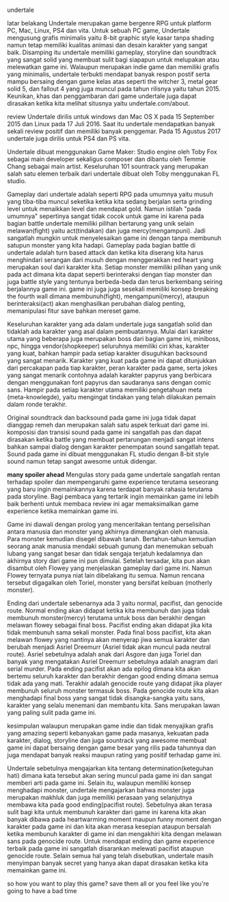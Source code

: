 undertale

latar belakang
Undertale merupakan game bergenre RPG untuk platform PC, Mac, Linux, PS4 dan vita. Untuk sebuah PC game, Undertale mengusung grafis minimalis yaitu 8-bit graphic style kasar tanpa shading namun tetap memiliki kualitas animasi dan desain karakter yang sangat baik. Disamping itu undertale memiliki gameplay, storyline dan soundtrack yang sangat solid yang membuat sulit bagi siapapun untuk melupakan atau melewatkan game ini. Walaupun merupakan indie game dan memiliki grafis yang minimalis, undertale terbukti mendapat banyak respon postif serta mampu bersaing dengan game kelas atas seperti the witcher 3, metal gear solid 5, dan fallout 4 yang juga muncul pada tahun rilisnya yaitu tahun 2015. Keunikan, khas dan penggambaran dari game undertale juga dapat dirasakan ketika kita melihat situsnya yaitu undertale.com/about.   


review
Undertale dirilis untuk windows dan Mac OS X pada 15 September 2015 dan Linux pada 17 Juli 2016. Saat itu undertale mendapatkan banyak sekali review positif dan memiliki banyak penggemar. Pada 15 Agustus 2017 undertale juga dirilis untuk PS4 dan PS vita. 

Undertale dibuat menggunakan Game Maker: Studio engine oleh Toby Fox sebagai main developer sekaligus composer dan dibantu oleh Temmie Chang sebagai main artist. Keseluruhan 101 sountrack yang merupakan salah satu elemen terbaik dari undertale dibuat oleh Toby menggunakan FL studio. 

Gameplay dari undertale adalah seperti RPG pada umumnya yaitu musuh yang tiba-tiba muncul seketika ketika kita sedang berjalan serta grinding level untuk menaikkan level dan mendapat gold. Namun istilah "pada umumnya" sepertinya sangat tidak cocok untuk game ini karena pada bagian battle undertale memiliki pilihan bertarung yang unik selain melawan(fight) yaitu act(tindakan) dan juga mercy(mengampuni). Jadi sangatlah mungkin untuk menyelesaikan game ini dengan tanpa membunuh satupun monster yang kita hadapi. Gameplay pada bagian battle di undertale adalah turn based attack dan ketika kita diserang kita harus menghindari serangan dari musuh dengan menggerakkan red heart yang merupakan soul dari karakter kita. Setiap monster memiliki pilihan yang unik pada act dimana kita dapat seperti berinteraksi dengan tiap monster dan juga battle style yang tentunya berbeda-beda dan terus berkembang seiring berjalannya game ini. game ini juga juga sesekali memiliki konsep breaking the fourth wall dimana membunuh(fight), mengampuni(mercy), ataupun berinteraksi(act) akan menghasilkan perubahan dialog penting, memanipulasi fitur save bahkan mereset game. 

Keseluruhan karakter yang ada dalam undertale juga sangatlah solid dan tidaklah ada karakter yang asal dalam pembuatannya. Mulai dari karakter utama yang beberapa juga merupakan boss dari bagian game ini, miniboss, npc, hingga vendor(shopkeeper) seluruhnya memiliki ciri khas, karakter yang kuat, bahkan hampir pada setiap karakter disuguhkan backsound yang sangat menarik. Karakter yang kuat pada game ini dapat ditunjukkan dari percakapan pada tiap karakter, peran karakter pada game, serta jokes yang sangat menarik contohnya adalah karakter papyrus yang berbicara dengan menggunakan font papyrus dan saudaranya sans dengan comic sans. Hampir pada setiap karakter utama memiliki pengetahuan meta (meta-knowlegde), yaitu mengingat tindakan yang telah dilakukan pemain dalam ronde terakhir. 

Original soundtrack dan backsound pada game ini juga tidak dapat dianggap remeh dan merupakan salah satu aspek terkuat dari game ini. komposisi dan transisi sound pada game ini sangatlah pas dan dapat dirasakan ketika battle yang membuat pertarungan menjadi sangat intens bahkan sampai dialog dengan karakter penempatan sound sangatlah tepat. Sound pada game ini dibuat menggunakan FL studio dengan 8-bit style sound namun tetap sangat awesome untuk didengar.

**many spoiler ahead**
Mengulas story pada game undertale sangatlah rentan terhadap spoiler dan mempengaruhi game experience terutama seseorang yang baru ingin memainkannya karena terdapat banyak rahasia terutama pada storyline. Bagi pembaca yang tertarik ingin memainkan game ini lebih baik berhenti untuk membaca review ini agar memaksimalkan game experience ketika memainkan game ini. 

Game ini diawali dengan prolog yang menceritakan tentang perselisihan antara manusia dan monster yang akhirnya dimenangkan oleh manusia. Para monster kemudian disegel dibawah tanah. Bertahun-tahun kemudian seorang anak manusia mendaki sebuah gunung dan menemukan sebuah lubang yang sangat besar dan tidak sengaja terjatuh kedalamnya dan akhirnya story dari game ini pun dimulai. Setelah tersadar, kita pun akan disambut oleh Flowey yang menjelaskan gameplay dari game ini. Namun Flowey ternyata punya niat lain dibelakang itu semua. Namun rencana tersebut digagalkan oleh Toriel, monster yang bersifat keibuan (motherly monster). 

Ending dari undertale sebenarnya ada 3 yaitu normal, pacifist, dan genocide route. Normal ending akan didapat ketika kita membunuh dan juga tidak membunuh monster(mercy) terutama untuk boss dan berakhir dengan melawan flowey sebagai final boss. Pacifist ending akan didapat jika kita tidak membunuh sama sekali monster. Pada final boss pacifist, kita akan melawan flowey yang nantinya akan menyerap jiwa semua karakter dan berubah menjadi Asriel Dreemurr (Asriel tidak akan muncul pada neutral route). Asriel sebetulnya adalah anak dari Asgore dan juga Toriel dan banyak yang mengatakan Asriel Dreemurr sebetulnya adalah anagram dari serial murder. Pada ending pacifist akan ada epilog dimana kita akan bertemu seluruh karakter dan berakhir dengan good ending dimana semua tidak ada yang mati. Terakhir adalah genocide route yang didapat jika player membunuh seluruh monster termasuk boss. Pada genocide route kita akan menghadapi final boss yang sangat tidak disangka-sangka yaitu sans, karakter yang selalu menemani dan membantu kita. Sans merupakan lawan yang paling sulit pada game ini.  


kesimpulan
walaupun merupakan game indie dan tidak menyajikan grafis yang amazing seperti kebanyakan game pada masanya, kekuatan pada karakter, dialog, storyline dan juga sountrack yang awesome membuat game ini dapat bersaing dengan game besar yang rilis pada tahunnya dan juga mendapat banyak reaksi maupun rating yang positif terhadap game ini. 

Undertale sebetulnya mengajarkan kita tentang determination(keteguhan hati) dimana kata tersebut akan sering muncul pada game ini dan sangat memberi arti pada game ini. Selain itu, walaupun memiliki konsep menghadapi monster, undertale mengajarkan bahwa monster juga merupakan makhluk dan juga memiliki perasaan yang selanjutnya membawa kita pada good ending(pacifist route). Sebetulnya akan terasa sulit bagi kita untuk membunuh karakter dari game ini karena kita akan banyak dibawa pada heartwarming moment maupun funny moment dengan karakter pada game ini dan kita akan merasa kesepian ataupun bersalah ketika membunuh karakter di game ini dan mengakhiri kita dengan melawan sans pada genocide route. Untuk mendapat ending dan game experience terbaik pada game ini sangatlah disarankan melewati pacifist ataupun genocide route. Selain semua hal yang telah disebutkan, undertale masih menyimpan banyak secret yang hanya akan dapat dirasakan ketika kita memainkan game ini.

so 
how you want to play this game?
save them all
or
you feel like you're going to have a bad time
